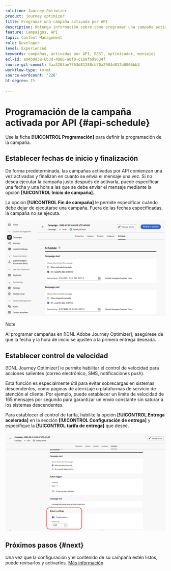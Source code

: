 ```yaml
---
solution: Journey Optimizer
product: journey optimizer
title: Programar una campaña activada por API
description: Obtenga información sobre cómo programar una campaña activada por API.
feature: Campaigns, API
topic: Content Management
role: Developer
level: Experienced
keywords: campañas, activadas por API, REST, optimizador, mensajes
exl-id: e04b0d38-6b3d-4086-a0f0-c1b8f6d9634f
source-git-commit: 3aa3203ae7763d81288cb70a2984d017b0006bb3
workflow-type: tm+mt
source-wordcount: '226'
ht-degree: 1%

---
```


# Programación de la campaña activada por API {#api-schedule}

Use la ficha **[!UICONTROL Programación]** para definir la programación de la campaña.

## Establecer fechas de inicio y finalización

De forma predeterminada, las campañas activadas por API comienzan una vez activadas y finalizan en cuanto se envía el mensaje una vez. Si no desea ejecutar la campaña justo después de activarla, puede especificar una fecha y una hora a las que se debe enviar el mensaje mediante la opción **[!UICONTROL Inicio de campaña]**.

La opción **[!UICONTROL Fin de campaña]** le permite especificar cuándo debe dejar de ejecutarse una campaña. Fuera de las fechas especificadas, la campaña no se ejecuta.

![](assets/api-triggered-schedule.png)

>[!NOTE]
>
>Al programar campañas en [!DNL Adobe Journey Optimizer], asegúrese de que la fecha y la hora de inicio se ajusten a la primera entrega deseada.

## Establecer control de velocidad

[!DNL Journey Optimizer] le permite habilitar el control de velocidad para acciones salientes (correo electrónico, SMS, notificaciones push).

Esta función es especialmente útil para evitar sobrecargas en sistemas descendentes, como páginas de aterrizaje o plataformas de servicio de atención al cliente. Por ejemplo, puede establecer un límite de velocidad de 165 mensajes por segundo para garantizar un envío constante sin saturar a los sistemas descendentes.

Para establecer el control de tarifa, habilite la opción **[!UICONTROL Entrega acelerada]** en la sección **[!UICONTROL Configuración de entrega]** y especifique la **[!UICONTROL tarifa de entrega]** que desee.

![](assets/throttling-rate-control.png)

## Próximos pasos {#next}

Una vez que la configuración y el contenido de su campaña estén listos, puede revisarlos y activarlos. [Más información](review-activate-campaign.md)

